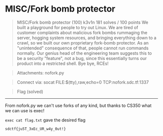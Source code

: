# MISC/Fork bomb protector

>MISC/Fork bomb protector (100)
>k3v1n
>181 solves / 100 points
>We built a playground for people to try out Linux. We are tired of customer complaints about malicious fork bombs rummaging the server, hogging system resources, and bringing everything down to a crawl, so we built our own proprietary fork-bomb protector. As an "unintended" consequence of that, people cannot run commands normally. Our genius head of the engineering team suggests this to be a security "feature", not a bug, since this essentially turns our product into a restricted shell. Bye bye, RCEs!

>Attachments: nofork.py

>Connect via: socat FILE:$(tty),raw,echo=0 TCP:nofork.sdc.tf:1337

>Flag (solved)

***

From nofork.py we can't use forks of any kind, but thanks to CS350 what we can use is exec!

```exec cat flag.txt```
gave the desired flag
```
sdctf{ju5T_3xEc_UR_w4y_0ut!}
```
